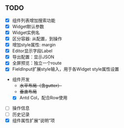 ## TODO

- [x] 组件列表增加搜索功能
- [x] Widget默认参数
- [x] Widget实例名
- [x] 区分容器: 从配置，到操作
- [x] 增加style属性: margin
- [x] Editor显示字段Label
- [x] 导出配置：显示JSON
- [x] 全屏预览：独立一个route
- [x] FieldInput扩展style输入，用于各Widget style属性设置
- 组件开发
    - ~~水平布局（含gutter）~~
    - ~~垂直布局~~
    - [x] Antd Col，配合Row使用
- [ ] 操作信息
- [ ] 历史记录
- [x] 组件属性扩展“说明”项
